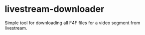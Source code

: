 # livestream-downloader
Simple tool for downloading all F4F files for a video segment from livestream.
